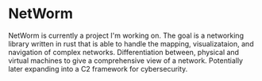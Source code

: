 # NetWorm

NetWorm is currently a project I'm working on. The goal is a networking library written in rust that is able to handle the mapping, visualizataion, and navigation of complex networks. Differentiation between, physical and virtual machines to give a comprehensive view of a network. Potentially later expanding into a C2 framework for cybersecurity.